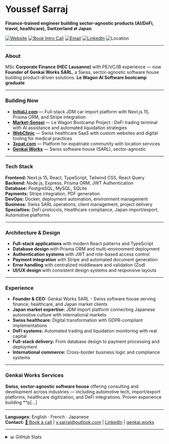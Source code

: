 <h1 align="left">Youssef Sarraj</h1>
<p><strong>Finance-trained engineer building sector-agnostic products (AI/DeFi, travel, healthcare), Switzerland ⇄ Japan</strong></p>

<p>
  <a href="https://genkai.works"><img alt="Website" src="https://img.shields.io/badge/Website-genkai.works-informational"></a>
  <a href="https://cal.com/ysarraj/intro-call"><img alt="Book Intro Call" src="https://img.shields.io/badge/Book%20Call-cal.com-brightgreen"></a>
  <a href="mailto:y.sarraj@outlook.com"><img alt="Email" src="https://img.shields.io/badge/Email-y.sarraj%40outlook.com-blue"></a>
  <a href="https://www.linkedin.com/in/youssef-s-89474591/"><img alt="LinkedIn" src="https://img.shields.io/badge/LinkedIn-Connect-0A66C2"></a>
  <img alt="Location" src="https://img.shields.io/badge/Base-CH%20%E2%86%94%20JP-forestgreen">
</p>

---

### About
MSc **Corporate Finance (HEC Lausanne)** with PE/VC/IB experience — now **Founder of Genkai Works SARL**, a Swiss, sector-agnostic software house building product-driven solutions. **Le Wagon AI Software bootcamp graduate** 

---

### Building Now
- **[InitialJ.com](https://InitialJ.com)** — Full-stack JDM car import platform with Next.js 15, Prisma ORM, and Stripe integration
- **[Market-Sensei](https://www.marketsensei.app)** — Le Wagon Bootcamp Project : DeFi trading terminal with AI assistance and automated liquidation strategies
- **[WebClinic](https://webclinic.ch)** — Swiss healthcare SaaS with custom websites and digital tooling for medical practices  
- **[3xpat.com](https://3xpat.com)** — Platform for expatriate community with location services
- **[Genkai Works](https://genkai.works)** — Swiss software house (SARL), sector-agnostic

---

### Tech Stack
**Frontend:** Next.js 15, React, TypeScript, Tailwind CSS, React Query  
**Backend:** Node.js, Express, Prisma ORM, JWT Authentication  
**Database:** PostgreSQL, MySQL, SQLite  
**Payments:** Stripe integration, PDF generation  
**DevOps:** Docker, deployment automation, environment management  
**Business:** Swiss SARL operations, client management, project delivery  
**Specialties:** DeFi protocols, Healthcare compliance, Japan import/export, Automotive platforms

---

### Architecture & Design
- **Full-stack applications** with modern React patterns and TypeScript
- **Database design** with Prisma ORM and multi-environment deployment
- **Authentication systems** with JWT and role-based access control
- **Payment integration** with Stripe and automated document generation
- **Error handling** with centralized middleware and validation (Zod)
- **UI/UX design** with consistent design systems and responsive layouts

---

### Experience
- **Founder & CEO:** Genkai Works SARL - Swiss software house serving finance, healthcare, and Japan market clients
- **Japan market expertise:** JDM import platform connecting Japanese automotive culture with international markets
- **Swiss healthcare:** Digital transformation with GDPR-compliant implementations  
- **DeFi systems:** Automated trading and liquidation monitoring with real capital
- **Full-stack delivery:** From database design to payment processing and deployment
- **International commerce:** Cross-border business logic and compliance systems

---

### Genkai Works Services
**Swiss, sector-agnostic software house** offering consulting and development across industries — including automotive tech, import/export platforms, healthcare digitization, and DeFi integrations. Proven experience building **p[...]

---

**Languages:** English · French · Japanese  
**Contact:** [📅 Book a call](https://cal.com/ysarraj/intro-call) | y.sarraj@outlook.com | [LinkedIn](https://www.linkedin.com/in/youssef-s-89474591/) | [genkai.works](https://genkai.works)

---

<details>
<summary>📊 GitHub Stats</summary>

![Youssef's GitHub stats](https://github-readme-stats.vercel.app/api?username=ysarraj&show_icons=true&theme=default&count_private=true)

</details>
